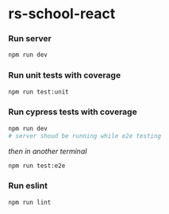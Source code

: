 # rs-school-react

### Run server

```bash
npm run dev
```

### Run unit tests with coverage

```bash
npm run test:unit
```

### Run cypress tests with coverage

```bash
npm run dev
# server shoud be running while e2e testing
```

_then in another terminal_

```bash
npm run test:e2e
```

### Run eslint

```bash
npm run lint
```
